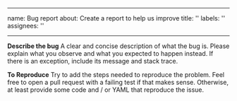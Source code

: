 
---
name: Bug report
about: Create a report to help us improve
title: ''
labels: ''
assignees: ''

---

**Describe the bug**
A clear and concise description of what the bug is. Please explain what you observe and what you expected to happen instead. If there is an exception, include its message and stack trace.

**To Reproduce**
Try to add the steps needed to reproduce the problem. Feel free to open a pull request with a failing test if that makes sense. Otherwise, at least provide some code and / or YAML that reproduce the issue.